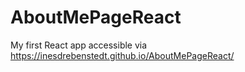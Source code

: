 # AboutMePageReact
My first React app accessible via https://inesdrebenstedt.github.io/AboutMePageReact/
